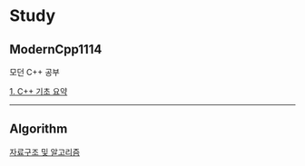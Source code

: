 # Study

## ModernCpp1114

모던 C++ 공부

[1. C++ 기초 요약](https://github.com/papamoomin/Study/blob/master/Study/1.%20C%2B%2B%20%EA%B8%B0%EC%B4%88.md)

---

## Algorithm

[자료구조 및 알고리즘](https://github.com/papamoomin/Study/blob/master/DataStructure/DataStructure.cpp)